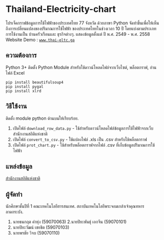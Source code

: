 ﻿# Thailand-Electricity-chart
โปรเจ็คกราฟข้อมูลการใช้ไฟฟ้าของประเทศไทย 77 จังหวัด ด้วยภาษา Python
จัดทำขึ้นเพื่อให้เห็นถึงการเปลี่ยนแปลงของปริมาณการใช้ไฟฟ้า
ของประเทศไทยในช่วงเวลา 10 ปี โดยแบ่งตามประเภทการใช้งานเป็น บ้านครัวเรือนและ ธุรกิจต่างๆ.
แสดงข้อมูลตั้งแต่ ปี พ.ศ. 2549 - พ.ศ. 2558
Website Demo : [`www.thai-eltc.ga`](http://http://thai-eltc.ga)

## ความต้องการ
Python 3+
ติดตั้ง Python Module
สำหรับใช้ดาวน์โหลดไฟล์จากเว็บไซต์, พล็อตกราฟ, อ่านไฟล์ Excel
```
pip install beautifulsoup4
pip install pygal
pip install xlrd
```

## วิธีใช้งาน
ติดตั้ง module python ด้านบนให้เรียบร้อย.

1. เปิดไฟล์ `download_row_data.py` - ใช้สำหรับดาวน์โหลดไฟล์ข้อมูลการใช้ไฟฟ้าจากเว็บสำนักงานสถิติแห่งชาติ
2. เปิดไฟล์ `convert_to_csv.py` - ใช้แปลงไฟล์ .xls เป็น .csv สำหรับใช้พล็อตกราฟ
3. เปิดไฟล์ `prot_chart.py` - ใช้สำหรับพล็อตกราฟจากไฟล์ .csv ที่เก็บข้อมูลปริมาณการใช้ไฟฟ้า

## แหล่งข้อมูล
[สำนักงานสถิติแห่งชาติ](http://service.nso.go.th/nso/web/statseries/statseries18.html)

## ผู้จัดทำ
นักศึกษาชั้นปีที่ 1 คณะเทคโนโลยีสารสนเทศ.
สถาบันเทคโนโลยีพระจอมเกล้าเจ้าคุณทหารลาดกระบัง.

1.  นายธนกฤต คำหุ่ง (59070063)
2.นายปิยะพันธุ์ เอกจีน (59070101)
3. นายปิยะวัฒน์ เชยชิต (59070103)
4. นายพรชัย วิจบ (59070110)




